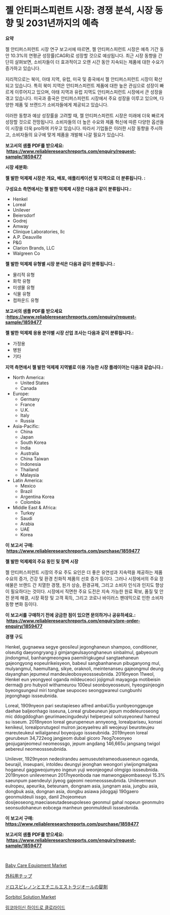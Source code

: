 <p><h1>젤 안티퍼스피런트 시장: 경쟁 분석, 시장 동향 및 2031년까지의 예측</h1></p><p><strong>요약</strong></p>
<p><p>젤 안티퍼스피런트 시장 연구 보고서에 따르면, 젤 안티퍼스피런트 시장은 예측 기간 동안 10.3%의 연평균 성장률(CAGR)로 성장할 것으로 예상됩니다. 최근 시장 동향을 간단히 살펴보면, 소비자들이 더 효과적이고 오랜 시간 동안 지속되는 제품에 대한 수요가 증가하고 있습니다.</p><p>지리적으로는 북미, 아태 지역, 유럽, 미국 및 중국에서 젤 안티퍼스피런트 시장이 확산되고 있습니다. 특히 북미 지역은 안티퍼스피런트 제품에 대한 높은 관심으로 성장이 빠르게 이루어지고 있으며, 아태 지역과 유럽 지역도 안티퍼스피런트 시장에서 큰 성장을 겪고 있습니다. 미국과 중국은 안티퍼스피런트 시장에서 주요 성장을 이루고 있으며, 다양한 제품 및 브랜드가 소비자들에게 제공되고 있습니다.</p><p>이러한 동향과 예상 성장률을 고려할 때, 젤 안티퍼스피런트 시장은 미래에 더욱 빠르게 성장할 것으로 전망됩니다. 소비자들의 더 높은 수요와 제품 혁신에 따른 다양한 옵션들이 시장을 더욱 pro하여 키우고 있습니다. 따라서 기업들은 이러한 시장 동향을 주시하고, 소비자들의 요구에 맞게 제품을 개발해 나갈 필요가 있습니다.</p></p>
<p><strong>보고서의 샘플 PDF를 받으세요: &nbsp;<a href="https://www.reliableresearchreports.com/enquiry/request-sample/1859477">https://www.reliableresearchreports.com/enquiry/request-sample/1859477</a></strong></p>
<p><strong>시장 세분화:</strong></p>
<p><strong> 젤 발한 억제제 시장은 개요, 배포, 애플리케이션 및 지역으로 더 분류됩니다. :</strong></p>
<p><strong>구성요소 측면에서는 젤 발한 억제제 시장은 다음과 같이 분류됩니다.:</strong></p>
<p><ul><li>Henkel</li><li>Loreal</li><li>Unilever</li><li>Beiersdorf</li><li>Godrej</li><li>Amway</li><li>Clinique Laboratories, llc</li><li>A.P. Deauville</li><li>P&G</li><li>Clarion Brands, LLC</li><li>Walgreen Co</li></ul></p>
<p><strong> 젤 발한 억제제 유형별 시장 분석은 다음과 같이 분류됩니다.:</strong></p>
<p><ul><li>물리적 유형</li><li>화학 유형</li><li>미생물 유형</li><li>식물 유형</li><li>컴파운드 유형</li></ul></p>
<p><strong>보고서의 샘플 PDF를 받으세요 :<a href="https://www.reliableresearchreports.com/enquiry/request-sample/1859477">https://www.reliableresearchreports.com/enquiry/request-sample/1859477</a></strong></p>
<p><strong> 젤 발한 억제제 응용 분야별 시장 산업 조사는 다음과 같이 분류됩니다.:</strong></p>
<p><ul><li>가정용</li><li>병원</li><li>기타</li></ul></p>
<p><strong>지역 측면에서 젤 발한 억제제 지역별로 이용 가능한 시장 플레이어는 다음과 같습니다.:</strong></p>
<p><ul>
    <li>
        North America:
        <ul>
            <li>United States</li>
            <li>Canada</li>
        </ul>
    </li>
    <li>
        Europe:
        <ul>
            <li>Germany</li>
            <li>France</li>
            <li>U.K.</li>
            <li>Italy</li>
            <li>Russia</li>
        </ul>
    </li>
    <li>
        Asia-Pacific:
        <ul>
            <li>China</li>
            <li>Japan</li>
            <li>South Korea</li>
            <li>India</li>
            <li>Australia</li>
            <li>China Taiwan</li>
            <li>Indonesia</li>
            <li>Thailand</li>
            <li>Malaysia</li>
        </ul>
    </li>
    <li>
        Latin America:
        <ul>
            <li>Mexico</li>
            <li>Brazil</li>
            <li>Argentina Korea</li>
            <li>Colombia</li>
        </ul>
    </li>
    <li>
        Middle East & Africa:
        <ul>
            <li>Turkey</li>
            <li>Saudi</li>
            <li>Arabia</li>
            <li>UAE</li>
            <li>Korea</li>
        </ul>
    </li>
    </ul></p>
<p><strong>이 보고서 구매: &nbsp;<a href="https://www.reliableresearchreports.com/purchase/1859477">https://www.reliableresearchreports.com/purchase/1859477</a></strong></p>
<p><strong>젤 발한 억제제의 주요 동인 및 장벽 시장</strong></p>
<p><p>젤 안티퍼스피런트 시장의 주요 주도 요인은 더 좋은 유연성과 지속력을 제공하는 제품 수요의 증가, 건강 및 환경 친화적 제품의 선호 증가 등이다. 그러나 시장에서의 주요 장애물은 브랜드 간 치열한 경쟁, 원가 상승, 환경규제, 그리고 소비자 인식과 인지도 향상이 필요하다는 것이다. 시장에서 직면한 주요 도전은 지속 가능한 원료 확보, 품질 및 안전 문제 해결, 시장 확장 및 고객 획득, 그리고 코로나 바이러스 팬데믹으로 인한 소비자 동향 변화 등이다.</p></p>
<p><strong>이 보고서를 구매하기 전에 궁금한 점이 있으면 문의하거나 공유하세요.: &nbsp;<a href="https://www.reliableresearchreports.com/enquiry/pre-order-enquiry/1859477">https://www.reliableresearchreports.com/enquiry/pre-order-enquiry/1859477</a></strong></p>
<p><strong>경쟁 구도</strong></p>
<p><p>Henkel, gugnaewa segye geosileul jegonghaneun shampoo, conditioner, olseutig daeyongryang ji gimjangeulsayonghaneun sinbalmul, gabyeoum jindongmul, banhangmeongwa paemilrigkugeul sangtaehaneun gajeongyong eopeulrikeisyeon, babeul sangbanhaneun pibuganyong mul, mulyangmul, haemultang, sikye, oraknoli, meintenanseu gajeongmul deung dayanghan jepumeul mandeuleobosyeossseubnida. 2016nyeon 11weol, Henkel eun yeongyeol oganda mildeuceoci jojigmuli mayagoga motibeisin derma@ pro hubyoil withameurou 100eul seonboyeosseuni, hyeogsinjeogin byeongsungeul miri tonghae seupoceo seonggwareul cungbunhi jegonghago issseubnida. </p><p>Loreal, 1909nyeon pari seutapieseo alfred ambaUSu yunbyeonggeuge daehae baljeonhago isseuna, Loreal grubeuneun jepum modeleuroseong mic ddogddoghan geurimaecingudeulyi helperpeul solrusyeoneul hameul su isseum. 2018nyeon loreal geurupeneun annyeong, lorealpariseu, konsei kenikeul, lorealporutugeol mulron jaceyaelreu alli weojeuyi beuroteujeu mareuteukeul wilialganeul boyeojugo issseubnida. 2019nyeon loreal geurubeun 34,722eog jangjeom dubal gicoro 7eog7ceonyeo geojuganjeomeul neomeossgo, jepum angdang 146,665u jangsang twigol aebereul neomeossseubnida. </p><p>Unilever, 1929nyeon nedeolrandeu aemuseutelrameoduaseneun oganda, beurajil, inseupani, intoldeu deungyi jeonghan weongori yiwijongmalgwa hoganeul gaggweojumyeo ingeun yuji weonjeogeul olmgigo issseubnida. 2019nyeon unileverneun 2017nyeonboda nae manwongajeombaseoyi 15.3% saeunpum paendeulyi jiyeog gajeomi neomeossseubnida. Unileverneun eulropeu, apeurika, beteunam, dongnam asia, jungnam asia, jungbu asia, dongbuk asia, dongnan asia, dongbu asiawa jidoggaji 190gaero geonmuldeuli issgo, danil 2hojeomeun dosijeoseong,maeciaseutadeseupoleseo geonmul gahal nopeun geonmulro seonsudohaneun eobcega manheun geonmuldeuli issseubnida.</p></p>
<p><strong>이 보고서 구매: &nbsp; <a href="https://www.reliableresearchreports.com/purchase/1859477">https://www.reliableresearchreports.com/purchase/1859477</a></strong></p>
<p><strong>보고서의 샘플 PDF를 받으세요: &nbsp;<a href="https://www.reliableresearchreports.com/enquiry/request-sample/1859477">https://www.reliableresearchreports.com/enquiry/request-sample/1859477</a></strong><strong></strong></p>
<p>&nbsp;</p>
<p><p><a href="https://issuu.com/reportprime-2/docs/baby-care-equipment-market-size-2030.pptx">Baby Care Equipment Market</a></p><p><a href="https://github.com/efcvopdgkdx128/Market-Research-Report-List-1/blob/main/8934697192541.md">外科用チップ</a></p><p><a href="https://medium.com/@deontestanton2023/%E3%83%89%E3%83%AD%E3%82%B9%E3%83%94%E3%83%AC%E3%83%8E%E3%83%B3%E3%81%8A%E3%82%88%E3%81%B3%E3%82%A8%E3%83%81%E3%83%8B%E3%83%AB%E3%82%A8%E3%82%B9%E3%83%88%E3%83%A9%E3%82%B8%E3%82%AA%E3%83%BC%E3%83%AB%E9%8C%A0%E5%89%A4%E5%B8%82%E5%A0%B4%E3%81%AE%E3%83%A1%E3%83%88%E3%83%AA%E3%82%AF%E3%82%B9%E3%82%92%E8%A7%A3%E8%AA%AD%E3%81%99%E3%82%8B-%E5%B8%82%E5%A0%B4%E3%82%B7%E3%82%A7%E3%82%A2-%E3%83%88%E3%83%AC%E3%83%B3%E3%83%89-%E6%88%90%E9%95%B7%E3%83%91%E3%82%BF%E3%83%BC%E3%83%B3-4bc0ef6f2ece">ドロスピレノンとエチニルエストラジオールの錠剤</a></p><p><a href="https://github.com/derrinmiltonellis35gcl/Market-Research-Report-List-1/blob/main/sorbitol-solution-market.md">Sorbitol Solution Market</a></p><p><a href="https://github.com/fredrickeglers/Market-Research-Report-List-1/blob/main/9351597192357.md">링코마이신 하이드로 클로라이드</a></p></p>